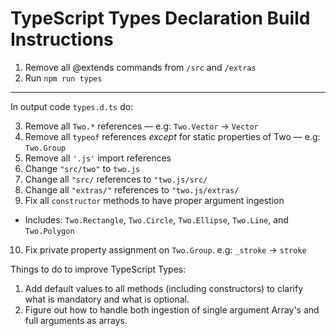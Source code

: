 # TypeScript Types Declaration Build Instructions

1. Remove all @extends commands from `/src` and `/extras`
2. Run `npm run types`

---

In output code `types.d.ts` do:

3. Remove all `Two.*` references — e.g: `Two.Vector` -> `Vector`
4. Remove all `typeof` references _except_ for static properties of Two — e.g: `Two.Group`
5. Remove all `'.js'` import references
6. Change `"src/two"` to `two.js`
7. Change all `"src/` references to `"two.js/src/`
8. Change all `"extras/"` references to `"two.js/extras/`
9. Fix all `constructor` methods to have proper argument ingestion
  - Includes: `Two.Rectangle`, `Two.Circle`, `Two.Ellipse`, `Two.Line`, and `Two.Polygon`
10. Fix private property assignment on `Two.Group`. e.g: `_stroke` -> `stroke`

Things to do to improve TypeScript Types:

1. Add default values to all methods (including constructors) to clarify what is mandatory and what is optional.
2. Figure out how to handle both ingestion of single argument Array's and full arguments as arrays.
